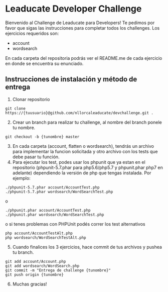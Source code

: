 # Leaducate Developer Challenge
Bienvenido al Challenge de Leaducate para Developers! Te pedimos por favor que sigas las instrucciones para completar todos los challenges. Los ejercicios requeridos son:

- account
- wordsearch

En cada carpeta del repositoria podrás ver el README.me de cada ejercicio en donde se encuentra su enunciado.

## Instrucciones de instalación y método de entrega

1. Clonar repositorio
```
git clone https://{tuusuario}@github.com/nllorcaleaducate/devchallenge.git .
```
2. Crear un branch para realizar tu challenge, al nombre del branch ponele tu nombre.
```
git checkout -b {tunombre} master
```
3. En cada carpeta (account, flatten o wordsearch), tendrás un archivo para implementar la funcion solicitada y otro archivo con los tests que debe pasar tu función.
4. Para ejecutar los test, podes usar los phpunit que ya estan en el repositorio (phpunit-5.7.phar para php5.6/php5.7 y phpunit.phar php7 en adelante) dependiendo la versión de php que tengas instalada. Por ejemplo:
```
./phpunit-5.7.phar account/AccountTest.php
./phpunit-5.7.phar wordsearch/WordSearchTest.php
```
o
```
./phpunit.phar account/AccountTest.php
./phpunit.phar wordsearch/WordSearchTest.php
```
o si tenes problemas con PHPUnit podés correr los test alternativos
```
php account/AccountTestAlt.php
php wordsearch/WordSearchTestAlt.php
```

5. Cuando finalices los 3 ejercicios, hace commit de tus archivos y pushea tu branch.
```
git add account/Account.php
git add wordsearch/WordSearch.php
git commit -m "Entrega de challenge {tunombre}"
git push origin {tunombre}
``` 
6. Muchas gracias!

